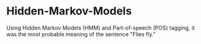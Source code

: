 # Hidden-Markov-Models
Using Hidden Markov Models (HMM) and Part-of-speech (POS) tagging, it was the most probable meaning of the sentence "Flies fly."
